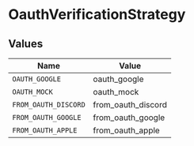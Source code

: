 # OauthVerificationStrategy


## Values

| Name                 | Value                |
| -------------------- | -------------------- |
| `OAUTH_GOOGLE`       | oauth_google         |
| `OAUTH_MOCK`         | oauth_mock           |
| `FROM_OAUTH_DISCORD` | from_oauth_discord   |
| `FROM_OAUTH_GOOGLE`  | from_oauth_google    |
| `FROM_OAUTH_APPLE`   | from_oauth_apple     |